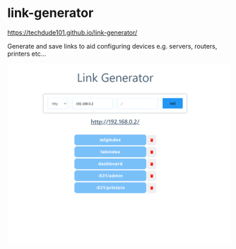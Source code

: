# link-generator
https://techdude101.github.io/link-generator/

Generate and save links to aid configuring devices e.g. servers, routers, printers etc...

![image](https://raw.githubusercontent.com/techdude101/link-generator/main/screenshot.png)
